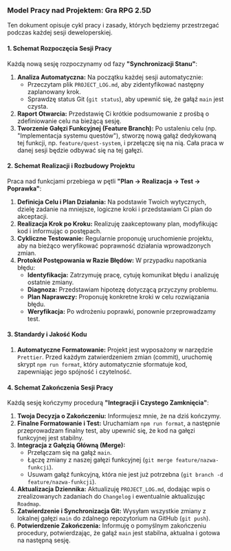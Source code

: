 ### Model Pracy nad Projektem: Gra RPG 2.5D

Ten dokument opisuje cykl pracy i zasady, których będziemy przestrzegać podczas każdej sesji deweloperskiej.

#### 1. Schemat Rozpoczęcia Sesji Pracy

Każdą nową sesję rozpoczynamy od fazy **"Synchronizacji Stanu"**:

1.  **Analiza Automatyczna:** Na początku każdej sesji automatycznie:
    *   Przeczytam plik `PROJECT_LOG.md`, aby zidentyfikować następny zaplanowany krok.
    *   Sprawdzę status Git (`git status`), aby upewnić się, że gałąź `main` jest czysta.
2.  **Raport Otwarcia:** Przedstawię Ci krótkie podsumowanie z prośbą o zdefiniowanie celu na bieżącą sesję.
3.  **Tworzenie Gałęzi Funkcyjnej (Feature Branch):** Po ustaleniu celu (np. "Implementacja systemu questów"), stworzę nową gałąź dedykowaną tej funkcji, np. `feature/quest-system`, i przełączę się na nią. Cała praca w danej sesji będzie odbywać się na tej gałęzi.

#### 2. Schemat Realizacji i Rozbudowy Projektu

Praca nad funkcjami przebiega w pętli **"Plan -> Realizacja -> Test -> Poprawka"**:

1.  **Definicja Celu i Plan Działania:** Na podstawie Twoich wytycznych, dzielę zadanie na mniejsze, logiczne kroki i przedstawiam Ci plan do akceptacji.
2.  **Realizacja Krok po Kroku:** Realizuję zaakceptowany plan, modyfikując kod i informując o postępach.
3.  **Cykliczne Testowanie:** Regularnie proponuję uruchomienie projektu, aby na bieżąco weryfikować poprawność działania wprowadzonych zmian.
4.  **Protokół Postępowania w Razie Błędów:** W przypadku napotkania błędu:
    *   **Identyfikacja:** Zatrzymuję pracę, cytuję komunikat błędu i analizuję ostatnie zmiany.
    *   **Diagnoza:** Przedstawiam hipotezę dotyczącą przyczyny problemu.
    *   **Plan Naprawczy:** Proponuję konkretne kroki w celu rozwiązania błędu.
    *   **Weryfikacja:** Po wdrożeniu poprawki, ponownie przeprowadzamy test.

#### 3. Standardy i Jakość Kodu

1.  **Automatyczne Formatowanie:** Projekt jest wyposażony w narzędzie `Prettier`. Przed każdym zatwierdzeniem zmian (commit), uruchomię skrypt `npm run format`, który automatycznie sformatuje kod, zapewniając jego spójność i czytelność.

#### 4. Schemat Zakończenia Sesji Pracy

Każdą sesję kończymy procedurą **"Integracji i Czystego Zamknięcia"**:

1.  **Twoja Decyzja o Zakończeniu:** Informujesz mnie, że na dziś kończymy.
2.  **Finalne Formatowanie i Test:** Uruchamiam `npm run format`, a następnie przeprowadzam finalny test, aby upewnić się, że kod na gałęzi funkcyjnej jest stabilny.
3.  **Integracja z Gałęzią Główną (Merge):**
    *   Przełączam się na gałąź `main`.
    *   Łączę zmiany z naszej gałęzi funkcyjnej (`git merge feature/nazwa-funkcji`).
    *   Usuwam gałąź funkcyjną, która nie jest już potrzebna (`git branch -d feature/nazwa-funkcji`).
4.  **Aktualizacja Dziennika:** Aktualizuję `PROJECT_LOG.md`, dodając wpis o zrealizowanych zadaniach do `Changelog` i ewentualnie aktualizując `Roadmap`.
5.  **Zatwierdzenie i Synchronizacja Git:** Wysyłam wszystkie zmiany z lokalnej gałęzi `main` do zdalnego repozytorium na GitHub (`git push`).
6.  **Potwierdzenie Zakończenia:** Informuję o pomyślnym zakończeniu procedury, potwierdzając, że gałąź `main` jest stabilna, aktualna i gotowa na następną sesję.